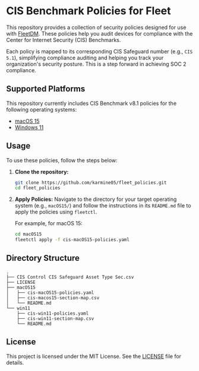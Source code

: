 # CIS Benchmark Policies for Fleet

This repository provides a collection of security policies designed for use with [FleetDM](https://fleetdm.com/). These policies help you audit devices for compliance with the Center for Internet Security (CIS) Benchmarks.

Each policy is mapped to its corresponding CIS Safeguard number (e.g., `CIS 5.1`), simplifying compliance auditing and helping you track your organization's security posture. This is a step forward in achieving SOC 2 compliance.

## Supported Platforms

This repository currently includes CIS Benchmark v8.1 policies for the following operating systems:

*   [macOS 15](macOS15/README.md)
*   [Windows 11](win11/README.md)

## Usage

To use these policies, follow the steps below:

1.  **Clone the repository:**
    ```sh
    git clone https://github.com/karmine05/fleet_policies.git
    cd fleet_policies
    ```

2.  **Apply Policies:**
    Navigate to the directory for your target operating system (e.g., `macOS15/`) and follow the instructions in its `README.md` file to apply the policies using `fleetctl`.

    For example, for macOS 15:
    ```sh
    cd macOS15
    fleetctl apply -f cis-macOS15-policies.yaml
    ```

## Directory Structure

```
.
├── CIS Control CIS Safeguard Asset Type Sec.csv
├── LICENSE
├── macOS15
│   ├── cis-macOS15-policies.yaml
│   ├── cis-macos15-section-map.csv
│   └── README.md
└── win11
    ├── cis-win11-policies.yaml
    ├── cis-win11-section-map.csv
    └── README.md
```

## License

This project is licensed under the MIT License. See the [LICENSE](LICENSE) file for details.